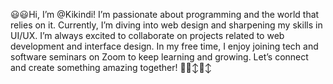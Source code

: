 😃😃Hi, I’m @Kikindi! I’m passionate about programming and the world that relies on it. Currently, I’m diving into web design and sharpening my skills in UI/UX. I’m always excited to collaborate on projects related to web development and interface design. In my free time, I enjoy joining tech and software seminars on Zoom to keep learning and growing. Let’s connect and create something amazing together! 🚀🙂‍↕️🙂‍↕️

